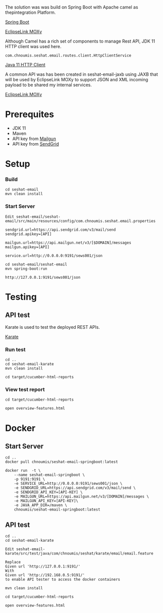 The solution was was build on Spring Boot with Apache camel as thepintegration Platform. 

[Spring Boot](https://spring.io/projects/spring-boot)

[EclipseLink MOXy](https://www.mailgun.com)

Although Camel has a rich set of components to manage Rest API, JDK 11 HTTP client was used here.

```console
com.chnoumis.seshat.email.routes.client.HttpClientService
```
[Java 11 HTTP Client](https://openjdk.java.net/groups/net/httpclient/intro.html)

A common API was has been created in seshat-email-jaxb using JAXB that will be used by EclipseLink MOXy to support JSON and XML incoming payload to be shared my internal services.

[EclipseLink MOXy](https://www.mailgun.com)


# Prerequites
* JDK 11
* Maven
* API key from [Mailgun](https://www.mailgun.com)
* API key from [SendGrid](https://sendgrid.com/)

# Setup
### Build
```console
cd seshat-email
mvn clean install
```
### Start Server

```console
Edit seshat-email/seshat-email/src/main/resources/config/com.chnoumis.seshat.email.properties

sendgrid.url=https://api.sendgrid.com/v3/mail/send
sendgrid.apikey=[API]

mailgun.url=https://api.mailgun.net/v3/[$DOMAIN]/messages
mailgun.apikey=[API]

service.url=http://0.0.0.0:9191/sews001/json
```
```console
cd seshat-email/seshat-email
mvn spring-boot:run

http://127.0.0.1:9191/sews001/json
```

# Testing
## API test
Karate is used to test the deployed REST APIs.

[Karate](https://github.com/intuit/karate)

### Run test
```console
cd ..
cd seshat-email-karate
mvn clean install

cd target/cucumber-html-reports
```

### View test report
```console
cd target/cucumber-html-reports

open overview-features.html
```

# Docker
## Start Server
```console
cd ..
docker pull chnoumis/seshat-email-springboot:latest

docker run  -t \
	--name seshat-email-springboot \
	-p 9191:9191 \
	-e SERVICE_URL=http://0.0.0.0:9191/sews001/json \
   	-e SENDGRID_URL=https://api.sendgrid.com/v3/mail/send \
	-e SENDGRID_API_KEY=[API-KEY] \
   	-e MAILGUN_URL=https://api.mailgun.net/v3/[DOMAIN]/messages \
	-e MAILGUN_API_KEY=[API-KEY]\
	-e JAVA_APP_DIR=/maven \
	chnoumis/seshat-email-springboot:latest
```
## API test
```console
cd ..
cd seshat-email-karate

Edit seshat-email-karate/src/test/java/com/chnoumis/seshat/karate/email/email.feature

Replace 
Given url 'http://127.0.0.1:9191/'
With
Given url 'http://192.168.0.5:9191/'
to enable API tester to access the docker containers

mvn clean install

cd target/cucumber-html-reports

open overview-features.html
```